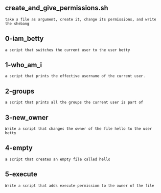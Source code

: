 ## create_and_give_permissions.sh
	take a file as argument, create it, change its permissions, and write the shebang
## 0-iam_betty
	a script that switches the current user to the user betty

## 1-who_am_i
	a script that prints the effective username of the current user.

## 2-groups
	a script that prints all the groups the current user is part of

## 3-new_owner
	Write a script that changes the owner of the file hello to the user betty

## 4-empty
	a script that creates an empty file called hello

## 5-execute
	Write a script that adds execute permission to the owner of the file
